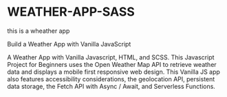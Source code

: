 # WEATHER-APP-SASS
this is a wheather app

Build a Weather App with Vanilla JavaScript

 A Weather App with Vanilla Javascript, HTML, and SCSS. This Javascript Project for Beginners uses the Open Weather Map API to retrieve weather data and displays a mobile first responsive web design. This Vanilla JS app also features accessibility considerations, the geolocation API, persistent data storage, the Fetch API with Async / Await, and Serverless Functions.


